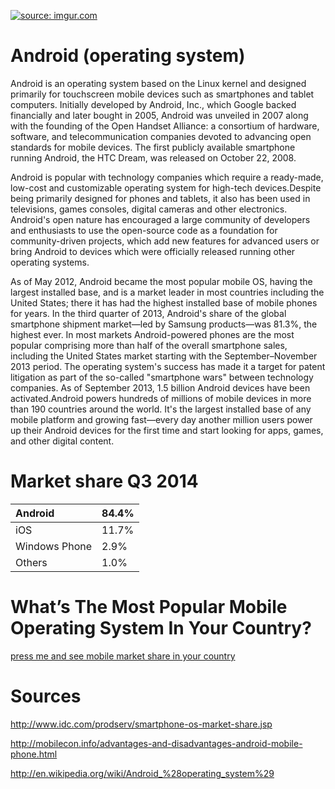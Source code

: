 <a href='http://imgur.com/K242Eha'><img src='http://i.imgur.com/K242Eha.jpg?1' title='source: imgur.com' /></a>
# Android (operating system) #
Android is an operating system based on the Linux kernel and designed primarily for touchscreen mobile devices such as smartphones and tablet computers. Initially developed by Android, Inc., which Google backed financially and later bought in 2005, Android was unveiled in 2007 along with the founding of the Open Handset Alliance: a consortium of hardware, software, and telecommunication companies devoted to advancing open standards for mobile devices. The first publicly available smartphone running Android, the HTC Dream, was released on October 22, 2008.

Android is popular with technology companies which require a ready-made, low-cost and customizable operating system for high-tech devices.Despite being primarily designed for phones and tablets, it also has been used in televisions, games consoles, digital cameras and other electronics. Android's open nature has encouraged a large community of developers and enthusiasts to use the open-source code as a foundation for community-driven projects, which add new features for advanced users or bring Android to devices which were officially released running other operating systems.

As of May 2012, Android became the most popular mobile OS, having the largest installed base, and is a market leader in most countries including the United States; there it has had the highest installed base of mobile phones for years. In the third quarter of 2013, Android's share of the global smartphone shipment market—led by Samsung products—was 81.3%, the highest ever. In most markets Android-powered phones are the most popular comprising more than half of the overall smartphone sales, including the United States market starting with the September–November 2013 period. The operating system's success has made it a target for patent litigation as part of the so-called "smartphone wars" between technology companies. As of September 2013, 1.5 billion Android devices have been activated.Android powers hundreds of millions of mobile devices in more than 190 countries around the world. It's the largest installed base of any mobile platform and growing fast—every day another million users power up their Android devices for the first time and start looking for apps, games, and other digital content.

# Market share Q3 2014 #

| Android  | 84.4% |
|:---------|:------|
| iOS      | 11.7% |
| Windows Phone | 2.9%  |
| Others   | 1.0%  |

# What’s The Most Popular Mobile Operating System In Your Country? #

[press me and see mobile market share in your country](http://ibtimes.cartodb.com/viz/8306d2f0-4af6-11e3-b0d7-3085a9a956e8/embed_map?title=false&description=false&search=false&shareable=false&cartodb_logo=false&layer_selector=false&legends=true&scrollwheel=true&sublayer_options=1&sql=SELECT%20*%20FROM%20mobile_merge&zoom=2&center_lat=1.933226826438893&center_lon=1.58203125)

# Sources #

http://www.idc.com/prodserv/smartphone-os-market-share.jsp

http://mobilecon.info/advantages-and-disadvantages-android-mobile-phone.html

http://en.wikipedia.org/wiki/Android_%28operating_system%29



